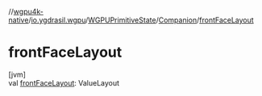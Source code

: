 //[wgpu4k-native](../../../../index.md)/[io.ygdrasil.wgpu](../../index.md)/[WGPUPrimitiveState](../index.md)/[Companion](index.md)/[frontFaceLayout](front-face-layout.md)

# frontFaceLayout

[jvm]\
val [frontFaceLayout](front-face-layout.md): ValueLayout